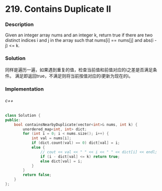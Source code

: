 # 219. Contains Duplicate II

### Description

Given an integer array nums and an integer k, return true if there are two distinct indices i and j in the array such that nums[i] == nums[j] and abs(i - j) <= k.

### Solution

同样是遍历一遍，如果遇到重复的值，检查当前值和前值对应的i之差是否满足条件。
满足即返回true，不满足则将当前按值对应的i更新为现在的i。

### Implementation

###### c++

```c++
class Solution {
public:
    bool containsNearbyDuplicate(vector<int>& nums, int k) {
        unordered_map<int, int> dict;
        for (int i = 0; i < nums.size(); i++) {
            int val = nums[i];
            if (dict.count(val) == 0) dict[val] = i;
            else {
                // cout << val << " " << i << " " << dict[i] << endl;
                if (i - dict[val] <= k) return true;
                else dict[val] = i;
            }
        }
        return false;
    }
};
```
